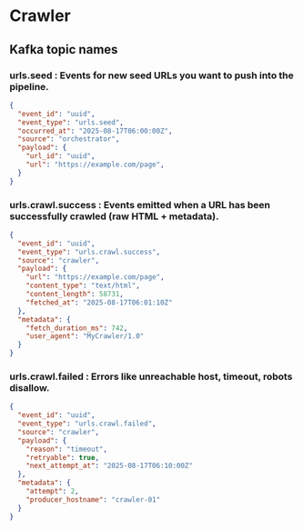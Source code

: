 # Crawler

## Kafka topic names
### urls.seed : Events for new seed URLs you want to push into the pipeline.
```json
{
  "event_id": "uuid",
  "event_type": "urls.seed",
  "occurred_at": "2025-08-17T06:00:00Z",
  "source": "orchestrator",
  "payload": {
    "url_id": "uuid",
    "url": "https://example.com/page",
  }
}
```


### urls.crawl.success : Events emitted when a URL has been successfully crawled (raw HTML + metadata).
```json
{
  "event_id": "uuid",
  "event_type": "urls.crawl.success",
  "source": "crawler",
  "payload": {
    "url": "https://example.com/page",
    "content_type": "text/html",
    "content_length": 58731,
    "fetched_at": "2025-08-17T06:01:10Z"
  },
  "metadata": {
    "fetch_duration_ms": 742,
    "user_agent": "MyCrawler/1.0"
  }
}
```

### urls.crawl.failed : Errors like unreachable host, timeout, robots disallow.
```json
{
  "event_id": "uuid",
  "event_type": "urls.crawl.failed",
  "source": "crawler",
  "payload": {
    "reason": "timeout",
    "retryable": true,
    "next_attempt_at": "2025-08-17T06:10:00Z"
  },
  "metadata": {
    "attempt": 2,
    "producer_hostname": "crawler-01"
  }
}
```

